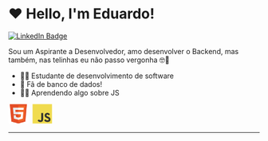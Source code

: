 <img src = "" width = "325px" align = "right">

# ❤ Hello, I'm Eduardo!
  <div id="badges">
  <a href = "https://www.linkedin.com/in/eduardo-dos-santos-301a721a8">
    <img src="https://img.shields.io/badge/LinkedIn-blue?style=for-the-badge&logo=linkedin&logoColor=white" alt="LinkedIn Badge"/>
  </a>
</div>

Sou um Aspirante a Desenvolvedor, amo desenvolver o Backend, mas também, nas telinhas eu não passo vergonha 🤓🖖

- 👨‍🎓 Estudante de desenvolvimento de software
- 🎲 Fã de banco de dados!
- 👩‍💻 Aprendendo algo sobre JS

<div>
  <img src="https://github.com/devicons/devicon/blob/master/icons/html5/html5-original.svg" title="HTML5" alt="HTML" width="40" height="40"/>&nbsp;
  <img src="https://github.com/devicons/devicon/blob/master/icons/javascript/javascript-original.svg" title="JavaScript" alt="JavaScript" width="40" height="40"/>&nbsp;
</div>

---


<div align = "left">
</div>
